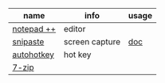 | name|  info  |usage|
|----|----|----|
|[notepad ++](https://notepad-plus-plus.org/)|editor|
|[snipaste](https://www.snipaste.com/) | screen capture|[doc](snipaste.md)|
|[autohotkey](https://www.autohotkey.com/)| hot key||
|[7-zip](https://www.7-zip.org/)|
